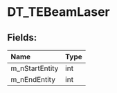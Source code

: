 # DT_TEBeamLaser

## Fields:

| Name | Type |
| :--- | :--- |
| m_nStartEntity | int |
| m_nEndEntity | int |
